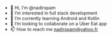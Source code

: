 - 👋 Hi, I’m @nadirspam
- 👀 I’m interested in full stack development
- 🌱 I’m currently learning Android and Kotlin
- 💞️ I’m looking to collaborate on a Uber Eat app
- 📫 How to reach me nadirspam@yahoo.fr

<!---
nadirspam/nadirspam is a ✨ special ✨ repository because its `README.md` (this file) appears on your GitHub profile.
You can click the Preview link to take a look at your changes.
--->
